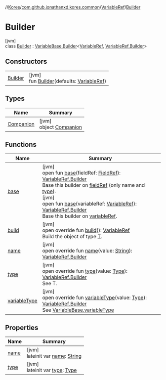 //[Kores](../../../../index.md)/[com.github.jonathanxd.kores.common](../../index.md)/[VariableRef](../index.md)/[Builder](index.md)

# Builder

[jvm]\
class [Builder](index.md) : [VariableBase.Builder](../../../com.github.jonathanxd.kores.base/-variable-base/-builder/index.md)<[VariableRef](../index.md), [VariableRef.Builder](index.md)>

## Constructors

| | |
|---|---|
| [Builder](-builder.md) | [jvm]<br>fun [Builder](-builder.md)(defaults: [VariableRef](../index.md)) |

## Types

| Name | Summary |
|---|---|
| [Companion](-companion/index.md) | [jvm]<br>object [Companion](-companion/index.md) |

## Functions

| Name | Summary |
|---|---|
| [base](../../../com.github.jonathanxd.kores.base/-variable-base/-builder/base.md) | [jvm]<br>open fun [base](../../../com.github.jonathanxd.kores.base/-variable-base/-builder/base.md)(fieldRef: [FieldRef](../../-field-ref/index.md)): [VariableRef.Builder](index.md)<br>Base this builder on [fieldRef](../../../com.github.jonathanxd.kores.base/-variable-base/-builder/base.md) (only name and [type](../../../com.github.jonathanxd.kores.base/-variable-base/-builder/type.md)).<br>[jvm]<br>open fun [base](../../../com.github.jonathanxd.kores.base/-variable-base/-builder/base.md)(variableRef: [VariableRef](../index.md)): [VariableRef.Builder](index.md)<br>Base this builder on [variableRef](../../../com.github.jonathanxd.kores.base/-variable-base/-builder/base.md). |
| [build](build.md) | [jvm]<br>open override fun [build](build.md)(): [VariableRef](../index.md)<br>Build the object of type [T](../../../com.github.jonathanxd.kores.builder/-builder/index.md). |
| [name](name.md) | [jvm]<br>open override fun [name](name.md)(value: [String](https://kotlinlang.org/api/latest/jvm/stdlib/kotlin/-string/index.html)): [VariableRef.Builder](index.md) |
| [type](type.md) | [jvm]<br>open override fun [type](type.md)(value: [Type](https://docs.oracle.com/javase/8/docs/api/java/lang/reflect/Type.html)): [VariableRef.Builder](index.md)<br>See T. |
| [variableType](variable-type.md) | [jvm]<br>open override fun [variableType](variable-type.md)(value: [Type](https://docs.oracle.com/javase/8/docs/api/java/lang/reflect/Type.html)): [VariableRef.Builder](index.md)<br>See [VariableBase.variableType](../../../com.github.jonathanxd.kores.base/-variable-base/variable-type.md) |

## Properties

| Name | Summary |
|---|---|
| [name](name.md) | [jvm]<br>lateinit var [name](name.md): [String](https://kotlinlang.org/api/latest/jvm/stdlib/kotlin/-string/index.html) |
| [type](type.md) | [jvm]<br>lateinit var [type](type.md): [Type](https://docs.oracle.com/javase/8/docs/api/java/lang/reflect/Type.html) |

